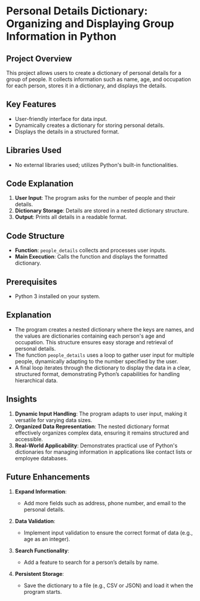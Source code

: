 # Personal Details Dictionary: Organizing and Displaying Group Information in Python

## Project Overview
This project allows users to create a dictionary of personal details for a group of people. It collects information such as name, age, and occupation for each person, stores it in a dictionary, and displays the details.

## Key Features
- User-friendly interface for data input.
- Dynamically creates a dictionary for storing personal details.
- Displays the details in a structured format.

## Libraries Used
- No external libraries used; utilizes Python's built-in functionalities.

## Code Explanation
1. **User Input**: The program asks for the number of people and their details.
2. **Dictionary Storage**: Details are stored in a nested dictionary structure.
3. **Output**: Prints all details in a readable format.

## Code Structure
- **Function**: `people_details` collects and processes user inputs.
- **Main Execution**: Calls the function and displays the formatted dictionary.

## Prerequisites  
- Python 3 installed on your system.  

## Explanation
- The program creates a nested dictionary where the keys are names, and the values are dictionaries containing each person's age and occupation. This structure ensures easy storage and retrieval of personal details.
- The function `people_details` uses a loop to gather user input for multiple people, dynamically adapting to the number specified by the user.
- A final loop iterates through the dictionary to display the data in a clear, structured format, demonstrating Python’s capabilities for handling hierarchical data.

## Insights
1. **Dynamic Input Handling**: The program adapts to user input, making it versatile for varying data sizes.
2. **Organized Data Representation**: The nested dictionary format effectively organizes complex data, ensuring it remains structured and accessible.
3. **Real-World Applicability**: Demonstrates practical use of Python's dictionaries for managing information in applications like contact lists or employee databases.

## Future Enhancements

1. **Expand Information**:
   - Add more fields such as address, phone number, and email to the personal details.

2. **Data Validation**:
   - Implement input validation to ensure the correct format of data (e.g., age as an integer).

3. **Search Functionality**:
   - Add a feature to search for a person’s details by name.

4. **Persistent Storage**:
   - Save the dictionary to a file (e.g., CSV or JSON) and load it when the program starts.

